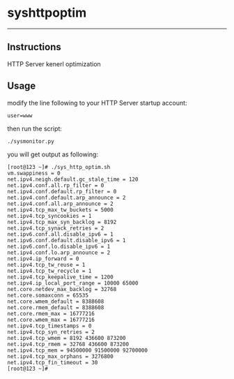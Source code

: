 # syshttpoptim
---
## Instructions

HTTP Server kenerl optimization

## Usage

modify the line following to your HTTP Server startup account:

	user=www

then run the script:

	./sysmonitor.py

you will get output as following:

	[root@123 ~]# ./sys_http_optim.sh 
	vm.swappiness = 0
	net.ipv4.neigh.default.gc_stale_time = 120
	net.ipv4.conf.all.rp_filter = 0
	net.ipv4.conf.default.rp_filter = 0
	net.ipv4.conf.default.arp_announce = 2
	net.ipv4.conf.all.arp_announce = 2
	net.ipv4.tcp_max_tw_buckets = 5000
	net.ipv4.tcp_syncookies = 1
	net.ipv4.tcp_max_syn_backlog = 8192
	net.ipv4.tcp_synack_retries = 2
	net.ipv6.conf.all.disable_ipv6 = 1
	net.ipv6.conf.default.disable_ipv6 = 1
	net.ipv6.conf.lo.disable_ipv6 = 1
	net.ipv4.conf.lo.arp_announce = 2
	net.ipv4.ip_forward = 0
	net.ipv4.tcp_tw_reuse = 1
	net.ipv4.tcp_tw_recycle = 1
	net.ipv4.tcp_keepalive_time = 1200
	net.ipv4.ip_local_port_range = 10000 65000
	net.core.netdev_max_backlog = 32768
	net.core.somaxconn = 65535
	net.core.wmem_default = 8388608
	net.core.rmem_default = 8388608
	net.core.rmem_max = 16777216
	net.core.wmem_max = 16777216
	net.ipv4.tcp_timestamps = 0
	net.ipv4.tcp_syn_retries = 2
	net.ipv4.tcp_wmem = 8192 436600 873200
	net.ipv4.tcp_rmem = 32768 436600 873200
	net.ipv4.tcp_mem = 94500000 91500000 92700000
	net.ipv4.tcp_max_orphans = 3276800
	net.ipv4.tcp_fin_timeout = 30
	[root@123 ~]#